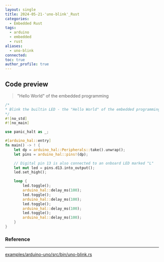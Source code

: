 ```yaml
---
layout: single
title: 2024-05-21-'uno-blink'_Rust
categories:
  - Embedded Rust
tags:
  - arduino
  - embedded
  - rust
aliases:
  - uno-blink
connected: 
toc: true
author_profile: true
---
```

## Code preview
>"Hello World" of the embedded programming
```Rust
/*
* Blink the builtin LED - the "Hello World" of the embedded programming
*/
#![no_std]
#![no_main]

use panic_halt as _;

#[arduino_hal::entry]
fn main() -> ! {
	let dp = arduino_hal::Peripherals::take().unwrap();
	let pins = arduino_hal::pins!(dp);

	// Digital pin 13 is also connected to an onboard LED marked "L"
	let mut led = pins.d13.into_output();
	led.set_high();

	loop {
		led.toggle();
		arduino_hal::delay_ms(100);
		led.toggle();
		arduino_hal::delay_ms(100);
		led.toggle();
		arduino_hal::delay_ms(100);
		led.toggle();
		arduino_hal::delay_ms(100);
	}
}
```









### Reference
---
[examples/arduino-uno/src/bin/uno-blink.rs](https://github.com/Rahix/avr-hal/blob/main/examples/arduino-uno/src/bin/uno-blink.rs)
